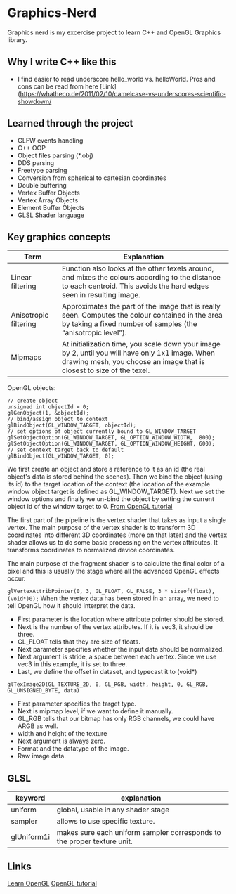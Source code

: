 # Graphics-Nerd
Graphics nerd is my excercise project to learn C++ and OpenGL Graphics library.

## Why I write C++ like this

- I find easier to read underscore hello_world vs. helloWorld. Pros and cons can be read from here  [Link](https://whatheco.de/2011/02/10/camelcase-vs-underscores-scientific-showdown/


## Learned through the project

- GLFW events handling
- C++ OOP
- Object files parsing (*.obj)
- DDS parsing
- Freetype parsing
- Conversion from spherical to cartesian coordinates
- Double buffering
- Vertex Buffer Objects
- Vertex Array Objects
- Element Buffer Objects
- GLSL Shader language

## Key graphics concepts

Term | Explanation
-----|---------
Linear filtering | Function also looks at the other texels around, and mixes the colours according to the distance to each centroid. This avoids the hard edges seen in resulting image.
Anisotropic filtering | Approximates the part of the image that is really seen. Computes the colour contained in the area by taking a fixed number of samples (the “anisotropic level”).
Mipmaps | At initialization time, you scale down your image by 2, until you will have only 1x1 image. When drawing mesh, you choose an image that is closest to size of the texel.

OpenGL objects:

	// create object
	unsigned int objectId = 0;
	glGenObject(1, &objectId);
	// bind/assign object to context
	glBindObject(GL_WINDOW_TARGET, objectId);
	// set options of object currently bound to GL_WINDOW_TARGET
	glSetObjectOption(GL_WINDOW_TARGET, GL_OPTION_WINDOW_WIDTH,  800);
	glSetObjectOption(GL_WINDOW_TARGET, GL_OPTION_WINDOW_HEIGHT, 600);
	// set context target back to default
	glBindObject(GL_WINDOW_TARGET, 0);

We first create an object and store a reference to it as an id (the real object's data is stored behind the scenes). Then we bind the object (using its id) to the target location of the context (the location of the example window object target is defined as GL_WINDOW_TARGET). Next we set the window options and finally we un-bind the object by setting the current object id of the window target to 0.
[From OpenGL tutorial](https://learnopengl.com/Getting-started/OpenGL)

The first part of the pipeline is the vertex shader that takes as input a single vertex. The main purpose of the vertex shader is to transform 3D coordinates into different 3D coordinates (more on that later) and the vertex shader allows us to do some basic processing on the vertex attributes. It transforms coordinates to normalized device coordinates.

The main purpose of the fragment shader is to calculate the final color of a pixel and this is usually the stage where all the advanced OpenGL effects occur.

`glVertexAttribPointer(0, 3, GL_FLOAT, GL_FALSE, 3 * sizeof(float), (void*)0);`
When the vertex data has been stored in an array, we need to tell OpenGL how it should interpret the data.
- First parameter is the location where attribute pointer should be stored.
- Next is the number of the vertex attributes. If it is vec3, it should be three.
- GL_FLOAT tells that they are size of floats.
- Next parameter specifies whether the input data should be normalized.
- Next argument is stride, a space between each vertex. Since we use vec3 in this example, it is set to three.
- Last, we define the offset in dataset, and typecast it to (void*)

`glTexImage2D(GL_TEXTURE_2D, 0, GL_RGB, width, height, 0, GL_RGB, GL_UNSIGNED_BYTE, data)`
- First parameter specifies the target type.
- Next is mipmap level, if we want to define it manually.
- GL_RGB tells that our bitmap has only RGB channels, we could have ARGB as well.
- width and height of the texture
- Next argument is always zero.
- Format and the datatype of the image.
- Raw image data.

## GLSL
keyword | explanation
--------|--------
uniform | global, usable in any shader stage
sampler | allows to use specific texture.
glUniform1i | makes sure each uniform sampler corresponds to the proper texture unit.

## Links
[Learn OpenGL](https://learnopengl.com/)
[OpenGL tutorial](http://www.opengl-tutorial.org/)
